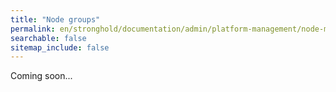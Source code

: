 ```yaml
---
title: "Node groups"
permalink: en/stronghold/documentation/admin/platform-management/node-management/node-group.html
searchable: false
sitemap_include: false
---
```


Coming soon...
